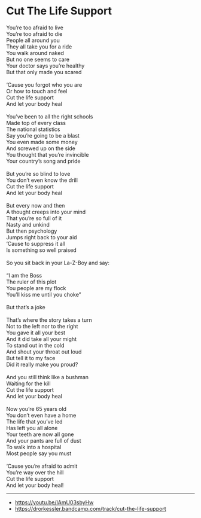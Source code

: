 # Cut The Life Support

You’re too afraid to live\
You’re too afraid to die\
People all around you\
They all take you for a ride\
You walk around naked\
But no one seems to care\
Your doctor says you’re healthy\
But that only made you scared\
\
‘Cause you forgot who you are\
Or how to touch and feel\
Cut the life support\
And let your body heal\
\
You’ve been to all the right schools\
Made top of every class\
The national statistics\
Say you’re going to be a blast\
You even made some money\
And screwed up on the side\
You thought that you’re invincible\
Your country’s song and pride\
\
But you’re so blind to love\
You don’t even know the drill\
Cut the life support\
And let your body heal\
\
But every now and then\
A thought creeps into your mind\
That you’re so full of it\
Nasty and unkind\
But then psychology\
Jumps right back to your aid\
‘Cause to suppress it all\
Is something so well praised\
\
So you sit back in your La-Z-Boy and say:\
\
“I am the Boss\
The ruler of this plot\
You people are my flock\
You’ll kiss me until you choke”\
\
But that’s a joke\
\
That’s where the story takes a turn\
Not to the left nor to the right\
You gave it all your best\
And it did take all your might\
To stand out in the cold\
And shout your throat out loud\
But tell it to my face\
Did it really make you proud?\
\
And you still think like a bushman\
Waiting for the kill\
Cut the life support\
And let your body heal\
\
Now you’re 65 years old\
You don’t even have a home\
The life that you’ve led\
Has left you all alone\
Your teeth are now all gone\
And your pants are full of dust\
To walk into a hospital\
Most people say you must\
\
‘Cause you’re afraid to admit\
You’re way over the hill\
Cut the life support\
And let your body heal!

---
- https://youtu.be/IAmU03sbyHw
- https://drorkessler.bandcamp.com/track/cut-the-life-support
